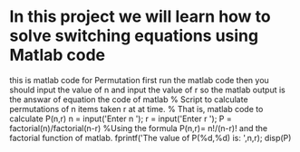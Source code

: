 # In this project we will learn how to solve switching equations using Matlab code
this is matlab code for Permutation 
first run the matlab code 
then you should input the value of n and input the value of r 
so the matlab output is the answar of equation 
the code of matlab 
% Script to calculate permutations of n items taken r at at time.
% That is, matlab code to calculate P(n,r)
n = input('Enter n ');
r = input('Enter r ');
P = factorial(n)/factorial(n-r) %Using the formula P(n,r)= n!/(n-r)! and the factorial function of matlab.
fprintf('The value of P(%d,%d) is: ',n,r);
disp(P)

